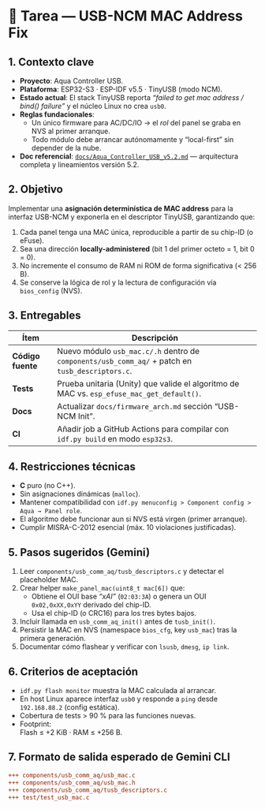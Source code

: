 # 🚀 Tarea — USB-NCM MAC Address Fix

## 1. Contexto clave
- **Proyecto**: Aqua Controller USB.  
- **Plataforma**: ESP32-S3 · ESP-IDF v5.5 · TinyUSB (modo NCM).  
- **Estado actual**: El stack TinyUSB reporta _“failed to get mac address / bind() failure”_ y el núcleo Linux no crea `usb0`.  
- **Reglas fundacionales**:  
  - Un único firmware para AC/DC/IO → el *rol* del panel se graba en NVS al primer arranque.  
  - Todo módulo debe arrancar autónomamente y “local-first” sin depender de la nube.  
- **Doc referencial**: [`docs/Aqua_Controller_USB_v5.2.md`](../Aqua_Controller_USB_v5.2.md) — arquitectura completa y lineamientos versión 5.2.

## 2. Objetivo
Implementar una **asignación determinística de MAC address** para la interfaz USB-NCM y exponerla en el descriptor TinyUSB, garantizando que:
1. Cada panel tenga una MAC única, reproducible a partir de su chip-ID (o eFuse).  
2. Sea una dirección **locally-administered** (bit 1 del primer octeto = 1, bit 0 = 0).  
3. No incremente el consumo de RAM ni ROM de forma significativa (< 256 B).  
4. Se conserve la lógica de rol y la lectura de configuración vía `bios_config` (NVS).  

## 3. Entregables
| Ítem | Descripción |
|------|-------------|
| **Código fuente** | Nuevo módulo `usb_mac.c/.h` dentro de `components/usb_comm_aq/` + patch en `tusb_descriptors.c`. |
| **Tests** | Prueba unitaria (Unity) que valide el algoritmo de MAC vs. `esp_efuse_mac_get_default()`. |
| **Docs** | Actualizar `docs/firmware_arch.md` sección “USB-NCM Init”. |
| **CI** | Añadir job a GitHub Actions para compilar con `idf.py build` en modo `esp32s3`. |

## 4. Restricciones técnicas
- **C** puro (no C++).  
- Sin asignaciones dinámicas (`malloc`).  
- Mantener compatibilidad con `idf.py menuconfig > Component config > Aqua → Panel role`.  
- El algoritmo debe funcionar aun si NVS está virgen (primer arranque).  
- Cumplir MISRA-C-2012 esencial (máx. 10 violaciones justificadas).

## 5. Pasos sugeridos (Gemini)
1. Leer `components/usb_comm_aq/tusb_descriptors.c` y detectar el placeholder MAC.  
2. Crear helper `make_panel_mac(uint8_t mac[6])` que:  
   - Obtiene el OUI base _“xAI”_ (`02:03:3A`) o genera un OUI `0x02,0xXX,0xYY` derivado del chip-ID.  
   - Usa el chip-ID (o CRC16) para los tres bytes bajos.  
3. Incluir llamada en `usb_comm_aq_init()` antes de `tusb_init()`.  
4. Persistir la MAC en NVS (namespace `bios_cfg`, key `usb_mac`) tras la primera generación.  
5. Documentar cómo flashear y verificar con `lsusb`, `dmesg`, `ip link`.

## 6. Criterios de aceptación
- `idf.py flash monitor` muestra la MAC calculada al arrancar.  
- En host Linux aparece interfaz `usb0` y responde a `ping` desde `192.168.88.2` (config estática).  
- Cobertura de tests > 90 % para las funciones nuevas.  
- Footprint:<br>  Flash ≤ +2 KiB ·  RAM ≤ +256 B.

## 7. Formato de salida esperado de Gemini CLI
```diff
+++ components/usb_comm_aq/usb_mac.c
+++ components/usb_comm_aq/usb_mac.h
+++ components/usb_comm_aq/tusb_descriptors.c
+++ test/test_usb_mac.c

